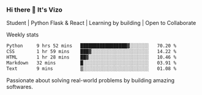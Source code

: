 ### Hi there 👋 It's Vizo

Student | Python Flask & React | Learning by building | Open to Collaborate

Weekly stats
<!--START_SECTION:waka-->

```txt
Python     9 hrs 52 mins   █████████████████▓░░░░░░░   70.20 %
CSS        1 hr 59 mins    ███▓░░░░░░░░░░░░░░░░░░░░░   14.22 %
HTML       1 hr 28 mins    ██▓░░░░░░░░░░░░░░░░░░░░░░   10.46 %
Markdown   32 mins         █░░░░░░░░░░░░░░░░░░░░░░░░   03.91 %
Text       9 mins          ▒░░░░░░░░░░░░░░░░░░░░░░░░   01.08 %
```

<!--END_SECTION:waka-->


Passionate about solving real-world problems by building amazing softwares.

